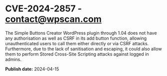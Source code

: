 # CVE-2024-2857 - contact@wpscan.com

The Simple Buttons Creator WordPress plugin through 1.04 does not have any authorisation as well as CSRF in its add button function, allowing unauthenticated users to call them either directly or via CSRF attacks. Furthermore, due to the lack of sanitisation and escaping, it could also allow them to perform Stored Cross-Site Scripting attacks against logged in admins.

**Publish date:** 2024-04-15
